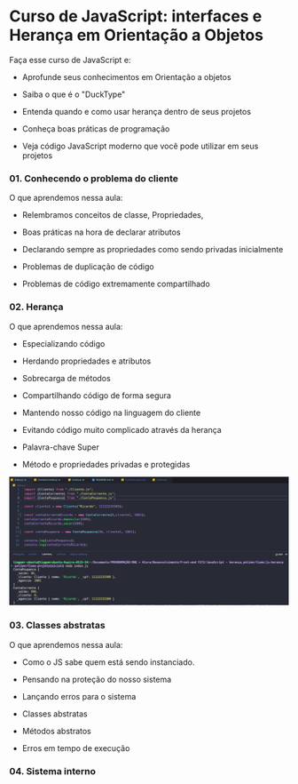 # Curso de JavaScript: interfaces e Herança em Orientação a Objetos

Faça esse curso de JavaScript e:

- Aprofunde seus conhecimentos em Orientação a objetos

- Saiba o que é o "DuckType"

- Entenda quando e como usar herança dentro de seus projetos

- Conheça boas práticas de programação

- Veja código JavaScript moderno que você pode utilizar em seus projetos 

### 01. Conhecendo o problema do cliente

O que aprendemos nessa aula:

- Relembramos conceitos de classe, Propriedades,

- Boas práticas na hora de declarar atributos

- Declarando sempre as propriedades como sendo privadas inicialmente

- Problemas de duplicação de código

- Problemas de código extremamente compartilhado

### 02. Herança 

O que aprendemos nessa aula:

- Especializando código

- Herdando propriedades e atributos

- Sobrecarga de métodos

- Compartilhando código de forma segura

- Mantendo nosso código na linguagem do cliente

- Evitando código muito complicado através da herança

- Palavra-chave Super

- Método e propriedades privadas e protegidas

![Herança](prints/heranca.png)

### 03. Classes abstratas

O que aprendemos nessa aula:

- Como o JS sabe quem está sendo instanciado.

- Pensando na proteção do nosso sistema

- Lançando erros para o sistema

- Classes abstratas

- Métodos abstratos

- Erros em tempo de execução

### 04. Sistema interno 